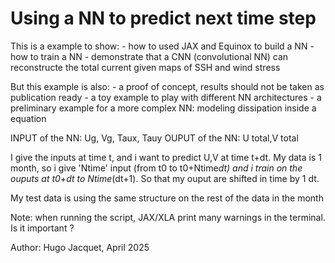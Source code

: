 # Using a NN to predict next time step

This is a example to show:
    - how to used JAX and Equinox to build a NN
    - how to train a NN
    - demonstrate that a CNN (convolutional NN) can reconstructe the total current
        given maps of SSH and wind stress
        
But this example is also:
    - a proof of concept, results should not be taken as publication ready
    - a toy example to play with different NN architectures
    - a preliminary example for a more complex NN: modeling dissipation inside a equation


INPUT of the NN: Ug, Vg, Taux, Tauy
OUPUT of the NN: U total,V total

I give the inputs at time t, and i want to predict U,V at time t+dt.
My data is 1 month, so i give 'Ntime' input (from t0 to t0+Ntime*dt) 
    and i train on the ouputs at t0+dt to Ntime*(dt+1).
    So that my ouput are shifted in time by 1 dt.

My test data is using the same structure on the rest of the data in the month

Note: when running the script, JAX/XLA print many warnings in the terminal. Is it important ?

Author: Hugo Jacquet, April 2025